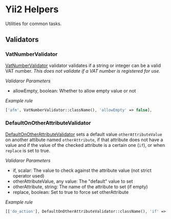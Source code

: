# Yii2 Helpers 

Utilities for common tasks.

## Validators 

### VatNumberValidator 

[VatNumberValidator](src/validators/VatNumberValidator.php) validator validates if a string or integer can be a valid VAT number. 
_This does not validate if a VAT number is registered for use._

*Validaror Parameters*

* allowEmpty, boolean: Whether to allow empty value or not

*Example rule*

```php
['afm', VatNumberValidator::className(), 'allowEmpty' => false],
```

### DefaultOnOtherAttributeValidator 

[DefaultOnOtherAttributeValidator](src/validators/DefaultOnOtherAttributeValidator.php) 
sets a default value `otherAttributeValue` on another attibute named 
`otherAttribute`, if that attribute does not have a value and 
if the value of the checked attribute is a certain one (`if`), or when
`replace` is set to true.

*Validaror Parameters*

* if, scalar: The value to check against the attribute value (not strict operator used)
* otherAttributeValue, any value: The "default" value to set
* otherAttribute, string: The name of the attribute to set (if empty) 
* replace, boolean: Set to true to force set otherAttribute 

*Example rule*

```php
[['do_action'], DefaultOnOtherAttributeValidator::className(), 'if' => 'yes', 'otherAttributeValue' => -1, 'otherAttribute' => 'selected_action_element'],
```
